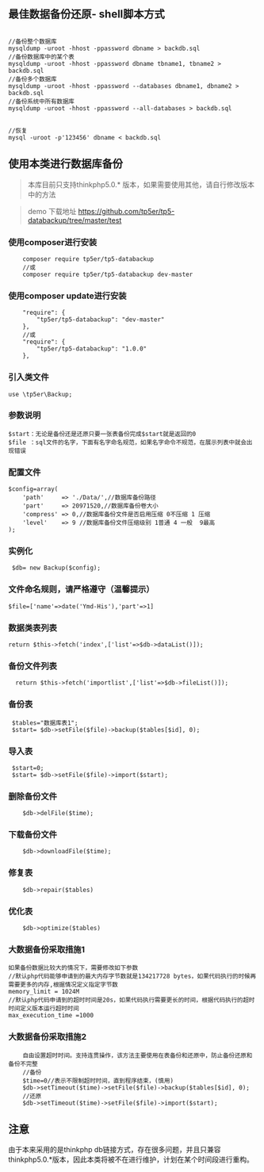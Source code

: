 
## 最佳数据备份还原- shell脚本方式
~~~

//备份整个数据库
mysqldump -uroot -hhost -ppassword dbname > backdb.sql
//备份数据库中的某个表
mysqldump -uroot -hhost -ppassword dbname tbname1, tbname2 > backdb.sql
//备份多个数据库
mysqldump -uroot -hhost -ppassword --databases dbname1, dbname2 > backdb.sql
//备份系统中所有数据库
mysqldump -uroot -hhost -ppassword --all-databases > backdb.sql


//恢复
mysql -uroot -p'123456' dbname < backdb.sql 

~~~


## 使用本类进行数据库备份

> 本库目前只支持thinkphp5.0.* 版本，如果需要使用其他，请自行修改版本中的方法

> demo 下载地址
> https://github.com/tp5er/tp5-databackup/tree/master/test


### 使用composer进行安装
~~~
    composer require tp5er/tp5-databackup
	//或
    composer require tp5er/tp5-databackup dev-master
~~~

### 使用composer update进行安装
~~~
    "require": {
        "tp5er/tp5-databackup": "dev-master"
    },
    //或
    "require": {
        "tp5er/tp5-databackup": "1.0.0"
    },
~~~

### 引入类文件
~~~
use \tp5er\Backup;
~~~

### 参数说明
~~~
$start：无论是备份还是还原只要一张表备份完成$start就是返回的0
$file ：sql文件的名字，下面有名字命名规范，如果名字命令不规范，在展示列表中就会出现错误
~~~

### 配置文件
~~~
$config=array(
    'path'     => './Data/',//数据库备份路径
    'part'     => 20971520,//数据库备份卷大小
    'compress' => 0,//数据库备份文件是否启用压缩 0不压缩 1 压缩
    'level'    => 9 //数据库备份文件压缩级别 1普通 4 一般  9最高
);
~~~

### 实例化
~~~
 $db= new Backup($config);
~~~

### 文件命名规则，请严格遵守（温馨提示）
~~~
$file=['name'=>date('Ymd-His'),'part'=>1]
~~~

### 数据类表列表
~~~
return $this->fetch('index',['list'=>$db->dataList()]);
~~~
### 备份文件列表
~~~
  return $this->fetch('importlist',['list'=>$db->fileList()]);
~~~


### 备份表
~~~
 $tables="数据库表1";
 $start= $db->setFile($file)->backup($tables[$id], 0);

~~~

### 导入表
~~~
 $start=0;
 $start= $db->setFile($file)->import($start);
~~~

### 删除备份文件
~~~
    $db->delFile($time);
~~~

### 下载备份文件
~~~
    $db->downloadFile($time);
~~~

### 修复表
~~~
    $db->repair($tables)
~~~

### 优化表
~~~
    $db->optimize($tables)
~~~



### 大数据备份采取措施1
~~~
如果备份数据比较大的情况下，需要修改如下参数
//默认php代码能够申请到的最大内存字节数就是134217728 bytes，如果代码执行的时候再需要更多的内存,根据情况定义指定字节数
memory_limit = 1024M
//默认php代码申请到的超时时间是20s，如果代码执行需要更长的时间，根据代码执行的超时时间定义版本运行超时时间
max_execution_time =1000
~~~

### 大数据备份采取措施2

~~~
    自由设置超时时间。支持连贯操作，该方法主要使用在表备份和还原中，防止备份还原和备份不完整
    //备份
    $time=0//表示不限制超时时间，直到程序结束，(慎用)
    $db->setTimeout($time)->setFile($file)->backup($tables[$id], 0);
    //还原
    $db->setTimeout($time)->setFile($file)->import($start);
~~~


## 注意
由于本来采用的是thinkphp db链接方式，存在很多问题，并且只兼容thinkphp5.0.*版本，因此本类将被不在进行维护，计划在某个时间段进行重构。


